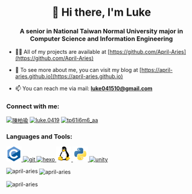 <h1 align="center">👋 Hi there, I'm Luke</h1>
<h3 align="center">A senior in National Taiwan Normal University major in Computer Science and Information Engineering</h3>

- 👨‍💻 All of my projects are available at [https://github.com/April-Aries](https://github.com/April-Aries)

- 📝 To see more about me, you can visit my blog at [https://april-aries.github.io](https://april-aries.github.io)

- 📫 You can reach me via mail: **luke041510@gmail.com**

<h3 align="left">Connect with me:</h3>
<p align="left">
<a href="https://facebook.com/profile.php?id=100027218433349" target="blank"><img align="center" src="https://raw.githubusercontent.com/rahuldkjain/github-profile-readme-generator/master/src/images/icons/Social/facebook.svg" alt="陳柏瑜" height="30" width="40" /></a>
<a href="https://instagram.com/luke.0419" target="blank"><img align="center" src="https://raw.githubusercontent.com/rahuldkjain/github-profile-readme-generator/master/src/images/icons/Social/instagram.svg" alt="luke.0419" height="30" width="40" /></a>
<a href="https://www.leetcode.com/tp61i6m6_aa" target="blank"><img align="center" src="https://raw.githubusercontent.com/rahuldkjain/github-profile-readme-generator/master/src/images/icons/Social/leet-code.svg" alt="tp61i6m6_aa" height="30" width="40" /></a>
</p>

<h3 align="left">Languages and Tools:</h3>
<p align="left"> <a href="https://www.cprogramming.com/" target="_blank" rel="noreferrer"> <img src="https://raw.githubusercontent.com/devicons/devicon/master/icons/c/c-original.svg" alt="c" width="40" height="40"/> </a> <a href="https://git-scm.com/" target="_blank" rel="noreferrer"> <img src="https://www.vectorlogo.zone/logos/git-scm/git-scm-icon.svg" alt="git" width="40" height="40"/> </a> <a href="hexo.io/" target="_blank" rel="noreferrer"> <img src="https://www.vectorlogo.zone/logos/hexoio/hexoio-icon.svg" alt="hexo" width="40" height="40"/> </a> <a href="https://www.linux.org/" target="_blank" rel="noreferrer"> <img src="https://raw.githubusercontent.com/devicons/devicon/master/icons/linux/linux-original.svg" alt="linux" width="40" height="40"/> </a> <a href="https://www.python.org" target="_blank" rel="noreferrer"> <img src="https://raw.githubusercontent.com/devicons/devicon/master/icons/python/python-original.svg" alt="python" width="40" height="40"/> </a> <a href="https://unity.com/" target="_blank" rel="noreferrer"> <img src="https://www.vectorlogo.zone/logos/unity3d/unity3d-icon.svg" alt="unity" width="40" height="40"/> </a> </p>

<p><img align="left" src="https://github-readme-stats.vercel.app/api/top-langs?username=april-aries&show_icons=true&locale=en&layout=compact" alt="april-aries" /></p>

<p>&nbsp;<img align="center" src="https://github-readme-stats.vercel.app/api?username=april-aries&show_icons=true&locale=en" alt="april-aries" /></p>

<p><img align="center" src="https://leetcard.jacoblin.cool/Tp61i6m6_AA?theme=forest&font=Iceland" alt="april-aries" /></p>
